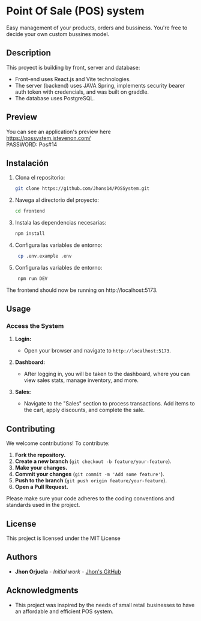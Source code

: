 # Point Of Sale (POS) system

Easy management of your products, orders and bussiness.
You're free to decide your own custom bussines model.

## Description
This proyect is building by front, server and database:
- Front-end uses React.js and Vite technologies.
- The server (backend) uses JAVA Spring, implements security bearer auth token with credencials, and was built on graddle.
- The database uses PostgreSQL.

## Preview
You can see an application's preview here https://possystem.jstevenon.com/ <br/>
PASSWORD: Pos#14

## Instalación
1. Clona el repositorio:
   ```bash
   git clone https://github.com/Jhons14/POSSystem.git
   ```
2. Navega al directorio del proyecto:
   ```bash
   cd frontend
   ```
3. Instala las dependencias necesarias:
   ```bash
   npm install
   ```
4. Configura las variables de entorno:
   ```bash
    cp .env.example .env
   ```
5. Configura las variables de entorno:
   ```bash
    npm run DEV
   ```
The frontend should now be running on http://localhost:5173.

## Usage

### Access the System

1. **Login:**

   - Open your browser and navigate to `http://localhost:5173`.

2. **Dashboard:**

   - After logging in, you will be taken to the dashboard, where you can view sales stats, manage inventory, and more.

3. **Sales:**

   - Navigate to the "Sales" section to process transactions. Add items to the cart, apply discounts, and complete the sale.

## Contributing

We welcome contributions! To contribute:

1. **Fork the repository.**
2. **Create a new branch** (`git checkout -b feature/your-feature`).
3. **Make your changes.**
4. **Commit your changes** (`git commit -m 'Add some feature'`).
5. **Push to the branch** (`git push origin feature/your-feature`).
6. **Open a Pull Request.**

Please make sure your code adheres to the coding conventions and standards used in the project.

## License

This project is licensed under the MIT License

## Authors

- **Jhon Orjuela** - _Initial work_ - [Jhon's GitHub](https://github.com/Jhons14)

## Acknowledgments

- This project was inspired by the needs of small retail businesses to have an affordable and efficient POS system.
